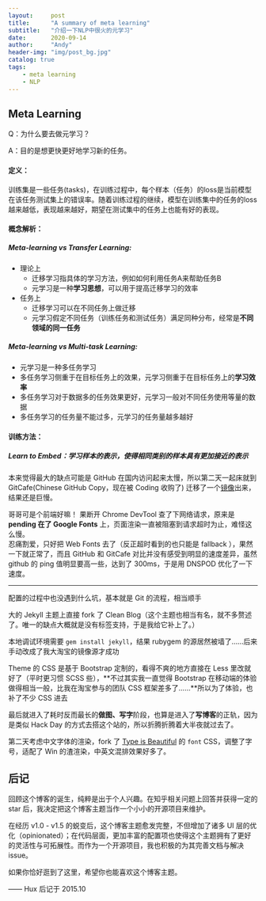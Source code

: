 ```yaml
---
layout:     post
title:      "A summary of meta learning"
subtitle:   "介绍一下NLP中很火的元学习"
date:       2020-09-14
author:     "Andy"
header-img: "img/post_bg.jpg"
catalog: true
tags:
    - meta learning
    - NLP
---
```



<p id = "build"></p>

## Meta Learning

Q：为什么要去做元学习？

A：目的是想更快更好地学习新的任务。

#### 定义：

训练集是一些任务(tasks)，在训练过程中，每个样本（任务）的loss是当前模型在该任务测试集上的错误率。随着训练过程的继续，模型在训练集中的任务的loss越来越低，表现越来越好，期望在测试集中的任务上也能有好的表现。

#### 概念解析：

##### Meta-learning vs Transfer Learning:

- 理论上
  - 迁移学习指具体的学习方法，例如如何利用任务A来帮助任务B
  - 元学习是一种**学习思想**，可以用于提高迁移学习的效率
- 任务上
  - 迁移学习可以在不同任务上做迁移
  - 元学习假定不同任务（训练任务和测试任务）满足同种分布，经常是**不同领域的同一任务**

##### Meta-learning vs Multi-task Learning:

- 元学习是一种多任务学习
- 多任务学习侧重于在目标任务上的效果，元学习侧重于在目标任务上的**学习效率**
- 多任务学习对于数据多的任务效果更好，元学习一般对不同任务使用等量的数据
- 多任务学习的任务量不能过多，元学习的任务量越多越好

#### 训练方法：

##### Learn to Embed：学习样本的表示，使得相同类别的样本具有更加接近的表示




本来觉得最大的缺点可能是 GitHub 在国内访问起来太慢，所以第二天一起床就到 GitCafe(Chinese GitHub Copy，现在被 Coding 收购了) 迁移了一个[镜像](http://huxpro.coding.me)出来，结果还是巨慢。

哥哥可是个前端好嘛！ 果断开 Chrome DevTool 查了下网络请求，原来是 **pending 在了 Google Fonts** 上，页面渲染一直被阻塞到请求超时为止，难怪这么慢。  
忍痛割爱，只好把 Web Fonts 去了（反正超时看到的也只能是 fallback ），果然一下就正常了，而且 GitHub 和 GitCafe 对比并没有感受到明显的速度差异，虽然 github 的 ping 值明显要高一些，达到了 300ms，于是用 DNSPOD 优化了一下速度。


---

配置的过程中也没遇到什么坑，基本就是 Git 的流程，相当顺手

大的 Jekyll 主题上直接 fork 了 Clean Blog（这个主题也相当有名，就不多赘述了。唯一的缺点大概就是没有标签支持，于是我给它补上了。）

本地调试环境需要 `gem install jekyll`，结果 rubygem 的源居然被墙了……后来手动改成了我大淘宝的镜像源才成功

Theme 的 CSS 是基于 Bootstrap 定制的，看得不爽的地方直接在 Less 里改就好了（平时更习惯 SCSS 些），**不过其实我一直觉得 Bootstrap 在移动端的体验做得相当一般，比我在淘宝参与的团队 CSS 框架差多了……**所以为了体验，也补了不少 CSS 进去

最后就进入了耗时反而最长的**做图、写字**阶段，也算是进入了**写博客**的正轨，因为是类似 Hack Day 的方式去搭这个站的，所以折腾折腾着大半夜就过去了。

第二天考虑中文字体的渲染，fork 了 [Type is Beautiful](http://www.typeisbeautiful.com/) 的 `font` CSS，调整了字号，适配了 Win 的渣渲染，中英文混排效果好多了。


## 后记

回顾这个博客的诞生，纯粹是出于个人兴趣。在知乎相关问题上回答并获得一定的 star 后，我决定把这个博客主题当作一个小小的开源项目来维护。

在经历 v1.0 - v1.5 的蜕变后，这个博客主题愈发完整，不但增加了诸多 UI 层的优化（opinionated）；在代码层面，更加丰富的配置项也使得这个主题拥有了更好的灵活性与可拓展性。而作为一个开源项目，我也积极的为其完善文档与解决 issue。

如果你恰好逛到了这里，希望你也能喜欢这个博客主题。

—— Hux 后记于 2015.10


